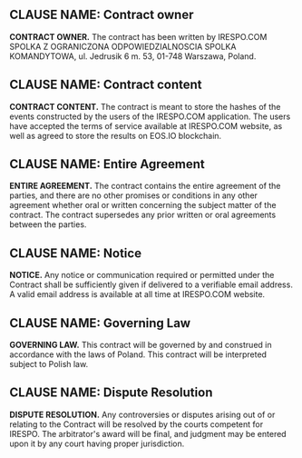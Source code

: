 ## CLAUSE NAME: Contract owner

**CONTRACT OWNER.** The contract has been written by IRESPO.COM SPOLKA Z OGRANICZONA ODPOWIEDZIALNOSCIA SPOLKA KOMANDYTOWA, ul. Jedrusik 6 m. 53, 01-748 Warszawa, Poland.

## CLAUSE NAME: Contract content

**CONTRACT CONTENT.** The contract is meant to store the hashes of the events constructed by the users of the IRESPO.COM application. The users have accepted the terms of service available at IRESPO.COM website, as well as agreed to store the results on EOS.IO blockchain.
 
## CLAUSE NAME: Entire Agreement
 
**ENTIRE AGREEMENT.** The contract contains the entire agreement of the parties, and there are no other promises or conditions in any other agreement whether oral or written concerning the subject matter of the contract. The contract supersedes any prior written or oral agreements between the parties.
 
## CLAUSE NAME: Notice
 
**NOTICE.** Any notice or communication required or permitted under the Contract shall be sufficiently given if delivered to a verifiable email address. A valid email address is available at all time at IRESPO.COM website. 
 
## CLAUSE NAME: Governing Law
 
**GOVERNING LAW.** This contract will be governed by and construed in accordance with the laws of Poland. This contract will be interpreted subject to Polish law. 
 
## CLAUSE NAME: Dispute Resolution
 
**DISPUTE RESOLUTION.** Any controversies or disputes arising out of or relating to the Contract will be resolved by the courts competent for IRESPO. The arbitrator's award will be final, and judgment may be entered upon it by any court having proper jurisdiction.
 

